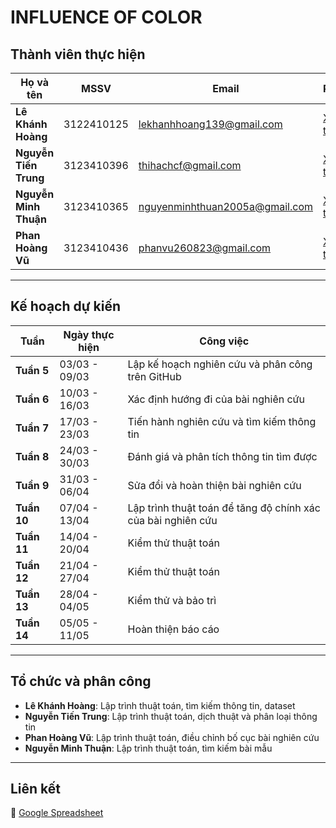 # INFLUENCE OF COLOR

## Thành viên thực hiện

| Họ và tên             | MSSV        | Email                             | Resume                                 |
|-----------------------|-------------|-----------------------------------|----------------------------------------|
| **Lê Khánh Hoàng**    | 3122410125  | lekhanhhoang139@gmail.com         | [Xem thêm](https://lekhanhhoang.github.io/) |
| **Nguyễn Tiến Trung** | 3123410396  | thihachcf@gmail.com               | [Xem thêm](https://uncletientrung.github.io/) |
| **Nguyễn Minh Thuận** | 3123410365  | nguyenminhthuan2005a@gmail.com    | [Xem thêm](https://thuanstealer.github.io/thuanminh.github.io/) |
| **Phan Hoàng Vũ**     | 3123410436  | phanvu260823@gmail.com            | [Xem thêm](https://phanvu1.github.io/phanvu.github.io/) |

---

## Kế hoạch dự kiến

| Tuần        | Ngày thực hiện  | Công việc                                                    |
|-------------|-----------------|--------------------------------------------------------------|
| **Tuần 5**  | 03/03 - 09/03   | Lập kế hoạch nghiên cứu và phân công trên GitHub             |
| **Tuần 6**  | 10/03 - 16/03   | Xác định hướng đi của bài nghiên cứu                         |
| **Tuần 7**  | 17/03 - 23/03   | Tiến hành nghiên cứu và tìm kiếm thông tin                   |
| **Tuần 8**  | 24/03 - 30/03   | Đánh giá và phân tích thông tin tìm được                     |
| **Tuần 9**  | 31/03 - 06/04   | Sửa đổi và hoàn thiện bài nghiên cứu                         |
| **Tuần 10** | 07/04 - 13/04   | Lập trình thuật toán để tăng độ chính xác của bài nghiên cứu |
| **Tuần 11** | 14/04 - 20/04   | Kiểm thử thuật toán                                          |
| **Tuần 12** | 21/04 - 27/04   | Kiểm thử thuật toán                                          |
| **Tuần 13** | 28/04 - 04/05   | Kiểm thử và bảo trì                                          |
| **Tuần 14** | 05/05 - 11/05   | Hoàn thiện báo cáo                                           |


---

## **Tổ chức và phân công**

- **Lê Khánh Hoàng**: Lập trình thuật toán, tìm kiếm thông tin, dataset  
- **Nguyễn Tiến Trung**: Lập trình thuật toán, dịch thuật và phân loại thông tin  
- **Phan Hoàng Vũ**: Lập trình thuật toán, điều chỉnh bố cục bài nghiên cứu  
- **Nguyễn Minh Thuận**: Lập trình thuật toán, tìm kiếm bài mẫu  

---

## **Liên kết**
🔗 [Google Spreadsheet](https://docs.google.com/spreadsheets/d/1EJITajVmTpH3mzjAfpTmXv2GxT9eF3eGN6-MQDHOTWQ/edit?usp=sharing)  

